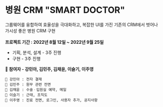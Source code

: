 # 병원 CRM "SMART DOCTOR"
그룹웨어를 융합하여 효율성을 극대화하고, 복잡한 UI를 가진 기존의 CRM에서 벗어나 가시성 좋은 병원 CRM 구현<br><br>
<b>프로젝트 기간 : 2022년 8월 12일 ~ 2022년 9월 25일</b>
* 기획, 분석, 설계 - 3주 진행
* 구현 - 3주 진행

<b>🙋 참여자 -  강민아, 김민주, 김채윤, 이슬기, 이주영</b><br>

    🙎 강민아 : 전자 결재
    🙎 김민주 : 원무 관련 전면
    🙎 김채윤 : 수술ㆍ입원실 예약, 메일
    🙎 이슬기 : 근태, 조직도
    🙎 이주영 : 진료 전면, 로그인, 사용자 추가, 공지사항


